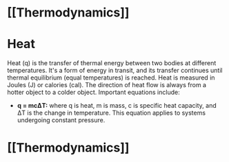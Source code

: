 # [[Thermodynamics]]

# Heat

Heat (q) is the transfer of thermal energy between two bodies at different temperatures.  It's a form of energy in transit, and its transfer continues until thermal equilibrium (equal temperatures) is reached. Heat is measured in Joules (J) or calories (cal).  The direction of heat flow is always from a hotter object to a colder object.  Important equations include:

* **q = mcΔT:**  where q is heat, m is mass, c is specific heat capacity, and ΔT is the change in temperature.  This equation applies to systems undergoing constant pressure.

# [[Thermodynamics]]
